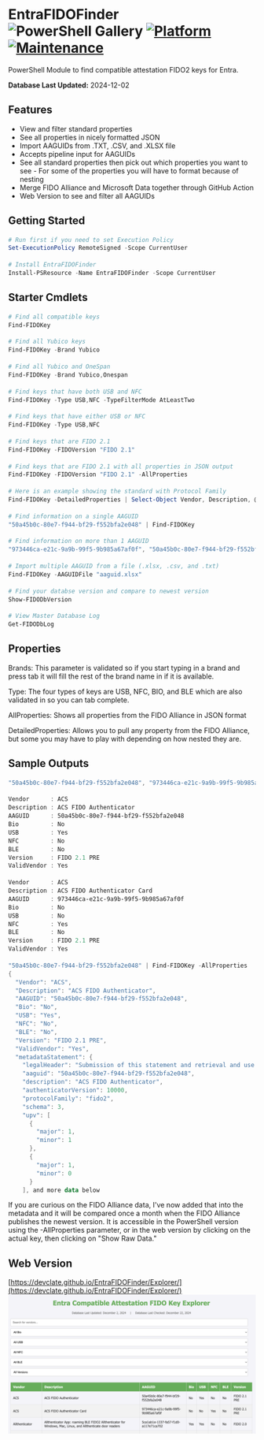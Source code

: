 # EntraFIDOFinder ![PowerShell Gallery](https://img.shields.io/powershellgallery/dt/EntraFIDOFinder?label=Downloads&style=flat-square) [![Platform](https://img.shields.io/badge/platform-Windows%20/%20Linux%20/%20Mac-blue)](https://github.com/DevClate/EntraFIDOFinder) [![Maintenance](https://img.shields.io/maintenance/yes/2024)](https://github.com/DevClate/EntraFIDOFinder)


PowerShell Module to find compatible attestation FIDO2 keys for Entra.

**Database Last Updated:** 2024-12-02

## Features

* View and filter standard properties
* See all properties in nicely formatted JSON
* Import AAGUIDs from .TXT, .CSV, and .XLSX file
* Accepts pipeline input for AAGUIDs
* See all standard properties then pick out which properties you want to see - For some of the properties you will have to format because of nesting
* Merge FIDO Alliance and Microsoft Data together through GitHub Action
* Web Version to see and filter all AAGUIDs

## Getting Started

```PowerShell
# Run first if you need to set Execution Policy
Set-ExecutionPolicy RemoteSigned -Scope CurrentUser

# Install EntraFIDOFinder
Install-PSResource -Name EntraFIDOFinder -Scope CurrentUser
```

## Starter Cmdlets

```powershell
# Find all compatible keys
Find-FIDOKey

# Find all Yubico keys
Find-FIDOKey -Brand Yubico

# Find all Yubico and OneSpan
Find-FIDOKey -Brand Yubico,Onespan

# Find keys that have both USB and NFC
Find-FIDOKey -Type USB,NFC -TypeFilterMode AtLeastTwo

# Find keys that have either USB or NFC
Find-FIDOKey -Type USB,NFC

# Find keys that are FIDO 2.1
Find-FIDOKey -FIDOVersion "FIDO 2.1"

# Find keys that are FIDO 2.1 with all properties in JSON output
Find-FIDOKey -FIDOVersion "FIDO 2.1" -AllProperties

# Here is an example showing the standard with Protocol Family
Find-FIDOKey -DetailedProperties | Select-Object Vendor, Description, @{Name="ProtocolFamily";Expression={$_.metadataStatement.protocolFamily}} | fl

# Find information on a single AAGUID
"50a45b0c-80e7-f944-bf29-f552bfa2e048" | Find-FIDOKey

# Find information on more than 1 AAGUID
"973446ca-e21c-9a9b-99f5-9b985a67af0f", "50a45b0c-80e7-f944-bf29-f552bfa2e048" | Find-FIDOKey

# Import multiple AAGUID from a file (.xlsx, .csv, and .txt)
Find-FIDOKey -AAGUIDFile "aaguid.xlsx"

# Find your databse version and compare to newest version
Show-FIDODbVersion

# View Master Database Log
Get-FIDODbLog
```

## Properties

Brands:
This parameter is validated so if you start typing in a brand and press tab it will fill the rest of the brand name in if it is available.

Type:
The four types of keys are USB, NFC, BIO, and BLE which are also validated in so you can tab complete.

AllProperties:
Shows all properties from the FIDO Alliance in JSON format

DetailedProperties:
Allows you to pull any property from the FIDO Alliance, but some you may have to play with depending on how nested they are.

## Sample Outputs
```Powershell
"50a45b0c-80e7-f944-bf29-f552bfa2e048", "973446ca-e21c-9a9b-99f5-9b985a67af0f" | Find-FIDOKey

Vendor      : ACS
Description : ACS FIDO Authenticator
AAGUID      : 50a45b0c-80e7-f944-bf29-f552bfa2e048
Bio         : No
USB         : Yes
NFC         : No
BLE         : No
Version     : FIDO 2.1 PRE
ValidVendor : Yes

Vendor      : ACS
Description : ACS FIDO Authenticator Card
AAGUID      : 973446ca-e21c-9a9b-99f5-9b985a67af0f
Bio         : No
USB         : No
NFC         : Yes
BLE         : No
Version     : FIDO 2.1 PRE
ValidVendor : Yes

"50a45b0c-80e7-f944-bf29-f552bfa2e048" | Find-FIDOKey -AllProperties
{
  "Vendor": "ACS",
  "Description": "ACS FIDO Authenticator",
  "AAGUID": "50a45b0c-80e7-f944-bf29-f552bfa2e048",
  "Bio": "No",
  "USB": "Yes",
  "NFC": "No",
  "BLE": "No",
  "Version": "FIDO 2.1 PRE",
  "ValidVendor": "Yes",
  "metadataStatement": {
    "legalHeader": "Submission of this statement and retrieval and use of this statement indicates acceptance of the appropriate agreement located at https://fidoalliance.org/metadata/metadata-legal-terms/.",
    "aaguid": "50a45b0c-80e7-f944-bf29-f552bfa2e048",
    "description": "ACS FIDO Authenticator",
    "authenticatorVersion": 10000,
    "protocolFamily": "fido2",
    "schema": 3,
    "upv": [
      {
        "major": 1,
        "minor": 1
      },
      {
        "major": 1,
        "minor": 0
      }
    ], and more data below
```

If you are curious on the FIDO Alliance data, I've now added that into the metadata and it will be compared once a month when the FIDO Alliance publishes the newest version. It is accessible in the PowerShell version using the -AllProperties parameter, or in the web version by clicking on the actual key, then clicking on "Show Raw Data."

## Web Version

[https://devclate.github.io/EntraFIDOFinder/Explorer/](https://devclate.github.io/EntraFIDOFinder/Explorer/)
![Alt Screenshot of web version](https://github.com/DevClate/EntraFIDOFinder/blob/main/Assets/Webss1.png?raw=true)

